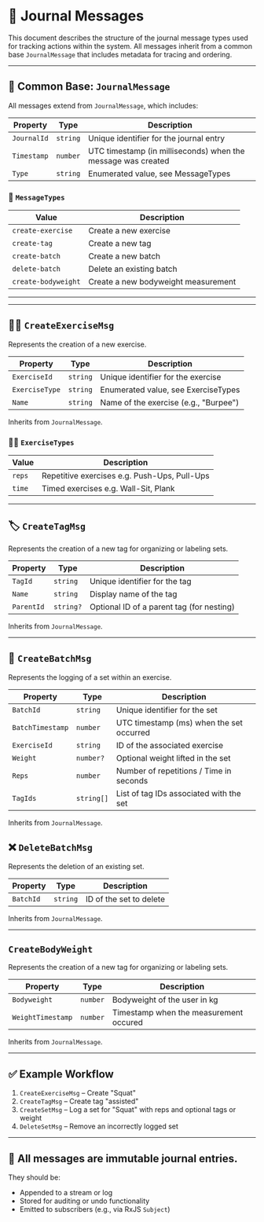 # 📝 Journal Messages

This document describes the structure of the journal message types used for tracking actions within the system. All messages inherit from a common base `JournalMessage` that includes metadata for tracing and ordering.

---

## 📌 Common Base: `JournalMessage`

All messages extend from `JournalMessage`, which includes:

| Property    | Type     | Description                                                  |
| ----------- | -------- | ------------------------------------------------------------ |
| `JournalId` | `string` | Unique identifier for the journal entry                      |
| `Timestamp` | `number` | UTC timestamp (in milliseconds) when the message was created |
| `Type`      | `string` | Enumerated value, see MessageTypes |

### 📌 `MessageTypes`

| Value               | Description                          |
| ------------------- | ------------------------------------ |
| `create-exercise`   | Create a new exercise                |
| `create-tag`        | Create a new tag                     |
| `create-batch`      | Create a new batch                   |
| `delete-batch`      | Delete an existing batch             |
| `create-bodyweight` | Create a new bodyweight measurement  |

---

---

## 🏋️‍♂️ `CreateExerciseMsg`

Represents the creation of a new exercise.

| Property       | Type     | Description                           |
| -------------- | -------- | ------------------------------------- |
| `ExerciseId`   | `string` | Unique identifier for the exercise    |
| `ExerciseType` | `string` | Enumerated value, see ExerciseTypes   |
| `Name`         | `string` | Name of the exercise (e.g., "Burpee") |

Inherits from `JournalMessage`.

### 🏋️‍♂️ `ExerciseTypes`

| Value  | Description                                   |
| ------ | --------------------------------------------- |
| `reps` | Repetitive exercises e.g. Push-Ups, Pull-Ups  |
| `time` | Timed exercises e.g. Wall-Sit, Plank          |

---

## 🏷️ `CreateTagMsg`

Represents the creation of a new tag for organizing or labeling sets.

| Property   | Type      | Description                               |
| ---------- | --------- | ----------------------------------------- |
| `TagId`    | `string`  | Unique identifier for the tag             |
| `Name`     | `string`  | Display name of the tag                   |
| `ParentId` | `string?` | Optional ID of a parent tag (for nesting) |

Inherits from `JournalMessage`.

---

## 🧱 `CreateBatchMsg`

Represents the logging of a set within an exercise.

| Property         | Type       | Description                              |
| ---------------- | ---------- | ---------------------------------------- |
| `BatchId`        | `string`   | Unique identifier for the set            |
| `BatchTimestamp` | `number`   | UTC timestamp (ms) when the set occurred |
| `ExerciseId`     | `string`   | ID of the associated exercise            |
| `Weight`         | `number?`  | Optional weight lifted in the set        |
| `Reps`           | `number`   | Number of repetitions / Time in seconds  |
| `TagIds`         | `string[]` | List of tag IDs associated with the set  |

Inherits from `JournalMessage`.


## ❌ `DeleteBatchMsg`

Represents the deletion of an existing set.

| Property   | Type     | Description             |
| ---------- | -------- | ----------------------- |
| `BatchId`  | `string` | ID of the set to delete |

Inherits from `JournalMessage`.

---

##  `CreateBodyWeight`

Represents the creation of a new tag for organizing or labeling sets.

| Property          | Type      | Description                               |
| ----------------- | --------- | ----------------------------------------- |
| `Bodyweight`      | `number`  | Bodyweight of the user in kg              |
| `WeightTimestamp` | `number`  | Timestamp when the measurement occured    |

Inherits from `JournalMessage`.

---

## ✅ Example Workflow

1. `CreateExerciseMsg` – Create "Squat"
2. `CreateTagMsg` – Create tag "assisted"
3. `CreateSetMsg` – Log a set for "Squat" with reps and optional tags or weight
4. `DeleteSetMsg` – Remove an incorrectly logged set

---

## 🔄 All messages are immutable journal entries.

They should be:

* Appended to a stream or log
* Stored for auditing or undo functionality
* Emitted to subscribers (e.g., via RxJS `Subject`)
